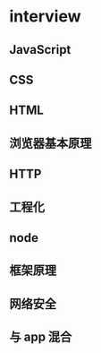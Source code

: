 # interview

## JavaScript

## CSS

## HTML 

## 浏览器基本原理

## HTTP

## 工程化

## node

## 框架原理

## 网络安全

## 与 app 混合

